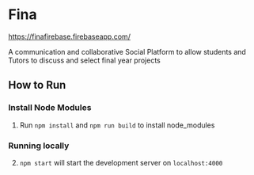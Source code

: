 # Fina

https://finafirebase.firebaseapp.com/

A communication and collaborative Social Platform to allow students and Tutors to discuss and select final year projects


## How to Run

### Install Node Modules
1. Run `npm install` and `npm run build` to install node_modules

### Running locally
2. `npm start` will start the development server on `localhost:4000`
